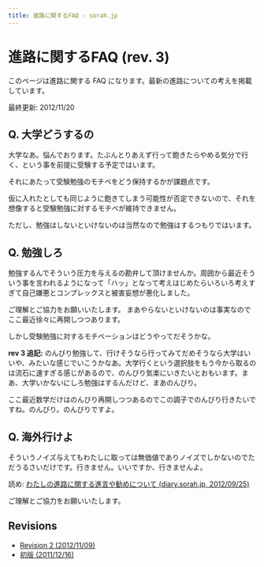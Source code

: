 ```yaml
---
title: 進路に関するFAQ - sorah.jp
---
```


# 進路に関するFAQ (rev. 3)

このページは進路に関する FAQ になります。最新の進路についての考えを掲載しています。

最終更新: 2012/11/20

## Q. 大学どうするの

大学なあ。悩んでおります。たぶんとりあえず行って飽きたらやめる気分で行く、という事を前提に受験する予定ではいます。

それにあたって受験勉強のモチベをどう保持するかが課題点です。

仮に入れたとしても同じように飽きてしまう可能性が否定できないので、それを想像すると受験勉強に対するモチベが維持できません。

ただし、勉強はしないといけないのは当然なので勉強はするつもりではいます。

## Q. 勉強しろ

勉強するんでそういう圧力を与えるの勘弁して頂けませんか。周囲から最近そういう事を言われるようになって「ハッ」となって考えはじめたらいろいろ考えすぎて自己嫌悪とコンプレックスと被害妄想が悪化しました。

ご理解とご協力をお願いいたします。
まあやらないといけないのは事実なのでここ最近徐々に再開しつつあります。

しかし受験勉強に対するモチベーションはどうやってだそうかな。

__rev 3 追記:__ のんびり勉強して、行けそうなら行ってみてだめそうなら大学はいいや、みたいな感じでいこうかなあ。大学行くという選択肢をもう今から取るのは流石に速すぎる感じがあるので、のんびり気楽にいきたいとおもいます。まあ、大学いかないにしろ勉強はするんだけど、まあのんびり。

ここ最近数学だけはのんびり再開しつつあるのでこの調子でのんびり行きたいですね。のんびり。のんびりですよ。

## Q. 海外行けよ

そういうノイズ与えてもわたしに取っては無価値でありノイズでしかないのでただうるさいだけです。行きません。いいですか、行きませんよ。

読め: [わたしの進路に関する進言や勧めについて (diary.sorah.jp, 2012/09/25)](http://diary.sorah.jp/post/32257215257)

ご理解とご協力をお願いいたします。


## Revisions

* [Revision 2 (2012/11/09)](rev2.html)
* [初版 (2011/12/16)](http://blog.sorah.jp/2011/12/16/faq-about-career)
